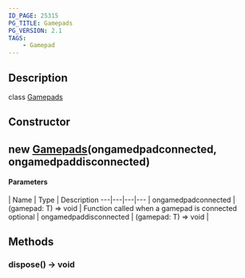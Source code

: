 ```yaml
---
ID_PAGE: 25315
PG_TITLE: Gamepads
PG_VERSION: 2.1
TAGS:
    - Gamepad
---
```

## Description

class [Gamepads](/classes/3.0/Gamepads)



## Constructor

## new [Gamepads](/classes/3.0/Gamepads)(ongamedpadconnected, ongamedpaddisconnected)



#### Parameters
 | Name | Type | Description
---|---|---|---
 | ongamedpadconnected | (gamepad: T) =&gt; void |      Function called when a gamepad is connected
optional | ongamedpaddisconnected | (gamepad: T) =&gt; void | 
## Methods

### dispose() &rarr; void


